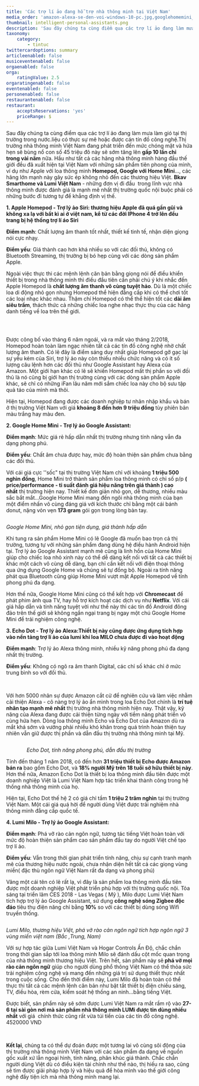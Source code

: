 ```yaml
---
title: 'Các trợ lí ảo đang hỗ trợ nhà thông minh tại Việt Nam'
media_order: 'amazon-alexa-se-den-voi-windows-10-pc.jpg,googlehomemini_1528905721.jpg,applehomepod_1528905667.jpg,intelligent-personal-assistants.png,_MILO.jpg'
thumbnail: intelligent-personal-assistants.png
description: 'Sau đây chúng ta cùng điểm qua các trợ lí ảo đang làm mưa làm gió tại thị trường trong nước.liệu có thực sự mê hoặc được cán tín đồ công nghệ.Thị trường nhà thông minh Việt Nam đang phát triển đến mức chóng mặt và hứa hẹn sẽ bùng nổ con số 45 triệu đô này sẽ sớm tăng lên gấp 10 lần chỉ trong vài năm nữa'
taxonomy:
    category:
        - tintuc
twittercardoptions: summary
articleenabled: false
musiceventenabled: false
orgaenabled: false
orga:
    ratingValue: 2.5
orgaratingenabled: false
eventenabled: false
personenabled: false
restaurantenabled: false
restaurant:
    acceptsReservations: 'yes'
    priceRange: $
---
```


<p>Sau đ&acirc;y ch&uacute;ng ta c&ugrave;ng điểm qua c&aacute;c trợ l&iacute; ảo đang l&agrave;m mưa l&agrave;m gi&oacute; tại thị trường trong nước.liệu c&oacute; thực sự m&ecirc; hoặc được c&aacute;n t&iacute;n đồ c&ocirc;ng nghệ.Thị trường nh&agrave; th&ocirc;ng minh Việt Nam đang ph&aacute;t triển đến mức ch&oacute;ng mặt v&agrave; hứa hẹn sẽ b&ugrave;ng nổ con số 45 triệu đ&ocirc; n&agrave;y sẽ sớm tăng l&ecirc;n&nbsp;<strong>gấp&nbsp;10 lần chỉ trong&nbsp;v&agrave;i năm</strong>&nbsp;nữa. Hầu như tất cả c&aacute;c h&atilde;ng nh&agrave; th&ocirc;ng minh h&agrave;ng đầu thế giới đều đ&atilde; xuất hiện tại Việt Nam với những sản phẩm ti&ecirc;n phong của m&igrave;nh, v&iacute; dụ như Apple với loa th&ocirc;ng minh&nbsp;<strong>Homepod, Google với Home Mini</strong>..., c&aacute;c h&atilde;ng lớn mạnh n&agrave;y g&acirc;y sức &eacute;p kh&ocirc;ng nhỏ đến c&aacute;c thương hiệu Việt.&nbsp;<strong>Bkav Smarthome v&agrave; Lumi Việt Nam</strong>&nbsp;- những đơn vị đi đầu&nbsp; trong lĩnh vực nh&agrave; th&ocirc;ng minh được đ&aacute;nh gi&aacute; l&agrave; mạnh mẽ nhất thị trường quốc nội buộc phải c&oacute; những bước đi tương tự để khẳng định vị thế.</p>
<p><strong>1. Apple Homepod - Trợ l&yacute; ảo Siri: thương hiệu Apple đ&atilde; qu&aacute; gần gũi v&agrave; kh&ocirc;ng xa lạ với bất k&igrave; ai ở việt nam, kể từ c&aacute;c đời IPhone 4 trở l&ecirc;n đều trang bị hệ thống trợ l&iacute; &aacute;o Siri</strong></p>
<p><strong>Điểm mạnh</strong>: Chất lượng &acirc;m thanh tốt nhất, thiết kế tinh tế, nhận diện giọng n&oacute;i cực nhạy.</p>
<p><strong>Điểm yếu</strong>: Gi&aacute; th&agrave;nh cao hơn kh&aacute; nhiều so với c&aacute;c đối thủ, kh&ocirc;ng c&oacute; Bluetooth Streaming, thị trường bị b&oacute; hẹp c&ugrave;ng với c&aacute;c d&ograve;ng sản phẩm Apple.</p>
<p>Ngo&agrave;i việc thực thi c&aacute;c mệnh lệnh căn bản bằng giọng n&oacute;i để điều khiển thiết bị trong nh&agrave; th&ocirc;ng minh th&igrave; điều đầu ti&ecirc;n cần phải ch&uacute; &yacute; khi nhắc đến Apple Homepod l&agrave;&nbsp;<strong>chất lượng &acirc;m thanh v&ocirc; c&ugrave;ng tuyệt hảo</strong>. D&ugrave; l&agrave; một chiếc loa di động nhỏ gọn nhưng Homepod thể hiện đẳng cấp khi c&oacute; thể chơi tốt c&aacute;c loại nhạc kh&aacute;c nhau. Thậm ch&iacute; Homepod c&oacute; thể thể hiện tốt c&aacute;c&nbsp;<strong>dải &acirc;m si&ecirc;u trầm</strong>, th&aacute;ch thức cả những chiếc loa nghe nhạc thực thụ của c&aacute;c h&atilde;ng danh tiếng về loa tr&ecirc;n thế giới.</p>
<p><img src="/giahan/tin-tuc/cac-tro-li-ao-dang-ho-tro-nha-thong-minh-tai-viet-nam/applehomepod_1528905667.jpg" alt="" /></p>
<p>&nbsp;</p>
<p>Được c&ocirc;ng bố v&agrave;o th&aacute;ng 6 năm ngo&aacute;i, v&agrave; ra mắt v&agrave;o th&aacute;ng 2/2018, Homepod ho&agrave;n to&agrave;n l&agrave;m ngạc nhi&ecirc;n tất cả c&aacute;c t&iacute;n đồ c&ocirc;ng nghệ nhờ chất lượng &acirc;m thanh. C&oacute; lẽ đ&acirc;y l&agrave; điểm s&aacute;ng duy nhất gi&uacute;p Homepod gỡ gạc lại sự yếu k&eacute;m của Siri, trợ l&yacute; ảo n&agrave;y c&ograve;n thiếu nhiều chức năng v&agrave; c&oacute; &iacute;t số lượng c&acirc;u lệnh hơn c&aacute;c đối thủ như Google Assistant hay Alexa của Amazon. Một giới hạn kh&aacute;c c&oacute; lẽ sẽ khiến Homepod mất thị phần so với đối thủ l&agrave; n&oacute; cũng bị giới hạn thị trường c&ugrave;ng với c&aacute;c d&ograve;ng sản phẩm Apple kh&aacute;c, sẽ chỉ c&oacute; những iFan l&acirc;u năm mới sắm chiếc loa n&agrave;y cho bộ sưu tập quả t&aacute;o của m&igrave;nh m&agrave; th&ocirc;i.</p>
<p>Hiện tại, Homepod đang được c&aacute;c doanh nghiệp tư nh&acirc;n nhập khẩu v&agrave; b&aacute;n ở thị trường Việt Nam với gi&aacute;&nbsp;<strong>khoảng 8 đến hơn 9 triệu đồng</strong>&nbsp;t&ugrave;y phi&ecirc;n bản m&agrave;u trắng hay m&agrave;u đen.</p>
<p><strong>2. Google Home Mini - Trợ l&yacute; ảo Google Assistant:</strong></p>
<p><strong>Điểm mạnh</strong>: Mức gi&aacute; rẻ hấp dẫn nhất thị trường nhưng t&iacute;nh năng vẫn đa dạng phong ph&uacute;.</p>
<p><strong>Điểm yếu</strong>: Chất &acirc;m chưa được hay, mức độ ho&agrave;n thiện sản phẩm chưa bằng c&aacute;c đối thủ.</p>
<p>Với c&aacute;i gi&aacute; cực ''sốc" tại thị trường Việt Nam chỉ với khoảng&nbsp;<strong>1 triệu 500 ngh&igrave;n đồng</strong>, Home Mini trở th&agrave;nh sản phẩm loa th&ocirc;ng minh c&oacute; chỉ số p/p&nbsp;<strong>( price/performance - tỉ suất đ&aacute;nh gi&aacute; hiệu năng tr&ecirc;n gi&aacute; th&agrave;nh ) cao nhất</strong>&nbsp;thị trường hiện nay. Thiết kế đơn giản nhỏ gọn, dễ thương, nhiều m&agrave;u sắc bắt mắt...Google Home Mini mang đến ng&ocirc;i nh&agrave; th&ocirc;ng minh của bạn một điểm nhấn v&ocirc; c&ugrave;ng đ&aacute;ng gi&aacute; với k&iacute;ch thước chỉ bằng một c&aacute;i b&aacute;nh donut, nặng vỏn vẹn&nbsp;<strong>173 gram</strong>&nbsp;g&oacute;i gọn trong l&ograve;ng b&agrave;n tay.</p>
<p><img src="/giahan/tin-tuc/cac-tro-li-ao-dang-ho-tro-nha-thong-minh-tai-viet-nam/googlehomemini_1528905721.jpg" alt="" /></p>
<p><em>Google Home Mini, nhỏ gọn tiện dụng, gi&aacute; th&agrave;nh hấp dẫn</em></p>
<p>Khi tung ra sản phẩm Home Mini c&oacute; lẽ Google đ&atilde; muốn bao trọn cả thị trường, tương tự với những sản phẩm đang d&ugrave;ng hệ điều h&agrave;nh Android hiện tại. Trợ l&yacute; ảo Google Assistant mạnh mẽ cũng l&agrave; linh hồn của Home Mini gi&uacute;p cho chiếc loa nhỏ xinh n&agrave;y c&oacute; thể dễ d&agrave;ng kết nối với tất cả c&aacute;c thiết bị kh&aacute;c một c&aacute;ch v&ocirc; c&ugrave;ng dễ d&agrave;ng, bạn chỉ cần kết nối với điện thoại th&ocirc;ng qua ứng dụng Google Home v&agrave; ch&uacute;ng sẽ tự đồng bộ. Ngo&agrave;i ra t&iacute;nh năng ph&aacute;t qua Bluetooth cũng gi&uacute;p Home Mini vượt mặt Apple Homepod về t&iacute;nh phong ph&uacute; đa dạng.</p>
<p>Hơn thế nữa, Google Home Mini cũng c&oacute; thể kết hợp với&nbsp;<strong>Chromecast</strong>&nbsp;để ph&aacute;t phim ảnh qua TV, hay hỗ trợ k&iacute;ch hoạt c&aacute;c dịch vụ như&nbsp;<strong>Netflix</strong>. Với c&aacute;i gi&aacute; hấp dẫn v&agrave; t&iacute;nh năng tuyệt vời như thế n&agrave;y th&igrave; c&aacute;c t&iacute;n đồ Android đ&ocirc;ng đảo tr&ecirc;n thế giới sẽ kh&ocirc;ng ngần ngại trang bị ngay một ch&uacute; Google Home Mini để trải nghiệm c&ocirc;ng nghệ.</p>
<p><strong>3. Echo Dot - Trợ l&yacute; ảo Alexa:Thiết bị n&agrave;y cũng được ứng dụng t&iacute;ch hợp v&agrave;o nền tảng trợ l&iacute; ảo của lumi khi loa MILO chưa được đi v&agrave;o hoạt động</strong></p>
<p><strong>Điểm mạnh</strong>: Trợ l&yacute; ảo Alexa th&ocirc;ng minh, nhiều kỹ năng phong ph&uacute; đa dạng nhất thị trường.</p>
<p><strong>Điểm yếu</strong>: Kh&ocirc;ng c&oacute; ng&otilde; ra &acirc;m thanh Digital, c&aacute;c chỉ số kh&aacute;c chỉ ở mức trung b&igrave;nh so với đối thủ.</p>
<div id="AdAsia">&nbsp;</div>
<p>Với hơn 5000 nh&acirc;n sự được Amazon cắt cử để nghi&ecirc;n cứu v&agrave; l&agrave;m việc nhằm cải thiện Alexa - c&ocirc; n&agrave;ng trợ l&yacute; ảo ẩn m&igrave;nh trong loa Echo Dot ch&iacute;nh l&agrave;&nbsp;<strong>tr&iacute; tuệ nh&acirc;n tạo mạnh mẽ nhất</strong>&nbsp;thị trường nh&agrave; th&ocirc;ng minh hiện nay. Thật vậy, kỹ năng của Alexa đang được cải thiện từng ng&agrave;y với tiềm năng ph&aacute;t triển v&ocirc; c&ugrave;ng hứa hẹn. D&ograve;ng loa th&ocirc;ng minh Echo v&agrave; Echo Dot của Amazon d&ugrave; ra mắt kh&aacute; sớm v&agrave; vướng phải nhiều kh&oacute; khăn trong qu&aacute; tr&igrave;nh ho&agrave;n thiện tuy nhi&ecirc;n vẫn giữ được thị phần v&agrave; dẫn đầu thị trường nh&agrave; th&ocirc;ng minh tại Mỹ.</p>
<p><img src="/giahan/tin-tuc/cac-tro-li-ao-dang-ho-tro-nha-thong-minh-tai-viet-nam/amazon-alexa-se-den-voi-windows-10-pc.jpg" alt="" /></p>
<p><em>&nbsp; &nbsp; &nbsp; &nbsp; &nbsp; &nbsp; &nbsp; Echo Dot, t&iacute;nh năng phong ph&uacute;, dẫn đầu thị trường</em></p>
<p>T&iacute;nh đến th&aacute;ng 1 năm 2018, c&oacute; đến hơn&nbsp;<strong>31 triệu thiết bị Echo được Amazon b&aacute;n ra</strong>&nbsp;bao gồm Echo Dot, v&agrave;&nbsp;<strong>18% người Mỹ tr&ecirc;n 18 tuổi sở hữu thiết bị n&agrave;y</strong>. Hơn thế nữa, Amazon Echo Dot l&agrave; thiết bị loa th&ocirc;ng minh đầu ti&ecirc;n được một doanh nghiệp Việt l&agrave; Lumi Việt Nam hợp t&aacute;c triển khai th&agrave;nh c&ocirc;ng trong hệ thống nh&agrave; th&ocirc;ng minh của họ.</p>
<p>Hiện tại, Echo Dot thế hệ 2 c&oacute; gi&aacute; chỉ tầm&nbsp;<strong>1 triệu 2 trăm ngh&igrave;n</strong>&nbsp;tại thị trường Việt Nam. Một c&aacute;i gi&aacute; qu&aacute; hời để người d&ugrave;ng Việt được trải nghiệm nh&agrave; th&ocirc;ng minh đẳng cấp quốc tế.</p>
<p><strong>4. Lumi Milo - Trợ l&yacute; ảo Google Assistant:</strong></p>
<p><strong>Điểm mạnh</strong>: Ph&aacute; vỡ r&agrave;o cản ng&ocirc;n ngữ, tương t&aacute;c tiếng Việt ho&agrave;n to&agrave;n với mức độ ho&agrave;n thiện sản phẩm cao sản phẩm đầu tay do người Việt chế tạo trợ l&iacute; ảo.</p>
<p><strong>Điểm yếu</strong>: Vẫn trong thời gian ph&aacute;t triển t&iacute;nh năng, chịu sự cạnh tranh mạnh mẽ của thương hiệu nước ngo&agrave;i, chưa nhận diện hết tất cả c&aacute;c giọng v&ugrave;ng miền( đặc th&ugrave; ng&ocirc;n ngữ Việt Nam rất đa dạng v&agrave; phong ph&uacute;)</p>
<p>V&acirc;ng một c&aacute;i t&ecirc;n c&oacute; lẽ rất lạ, v&igrave; đ&acirc;y l&agrave; sản phẩm loa th&ocirc;ng minh đầu ti&ecirc;n được một doanh nghiệp Việt ph&aacute;t triển ph&ugrave; hợp với thị trường quốc nội. Tỏa s&aacute;ng tại triển l&atilde;m CES 2018 - Las Vegas ( Mỹ ), Milo được Lumi Việt Nam t&iacute;ch hợp trợ l&yacute; ảo Google Assistant, sử dụng&nbsp;<strong>c&ocirc;ng nghệ s&oacute;ng Zigbee độc đ&aacute;o</strong>&nbsp;ti&ecirc;u thụ điện năng chỉ bằng&nbsp;<strong>10%</strong>&nbsp;so với c&aacute;c thiết bị d&ugrave;ng s&oacute;ng Wifi truyền thống.</p>
<p><img src="/giahan/tin-tuc/cac-tro-li-ao-dang-ho-tro-nha-thong-minh-tai-viet-nam/_MILO.jpg" alt="" /></p>
<p><em>Lumi Milo, thương hiệu Việt, ph&aacute; vỡ r&agrave;o cản ng&ocirc;n ngữ t&iacute;ch hợp ng&ocirc;n ngữ 3 v&ugrave;ng miền việt nam (Bắc ,Trung, Nam)</em></p>
<p>Với sự hợp t&aacute;c giữa Lumi Việt Nam v&agrave; Hogar Controls Ấn Độ, chắc chắn trong thời gian sắp tới loa th&ocirc;ng minh Milo sẽ đ&aacute;nh dấu cột mốc quan trọng của nh&agrave; th&ocirc;ng minh thương hiệu Việt. Tr&ecirc;n hết, sản phẩm n&agrave;y sẽ<strong>&nbsp;ph&aacute; vỡ mọi r&agrave;o cản ng&ocirc;n ngữ</strong>&nbsp;gi&uacute;p cho người d&ugrave;ng phổ th&ocirc;ng Việt Nam c&oacute; thể thỏa sức trải nghiệm c&ocirc;ng nghệ v&agrave; mang đến những gi&aacute; trị sử dụng thiết thực nhất trong cuộc sống. Cho đến thời điểm n&agrave;y, Lumi Milo đ&atilde; ho&agrave;n to&agrave;n c&oacute; thể thực thi tất cả c&aacute;c mệnh lệnh căn bản như bật tắt thiết bị điện chiếu s&aacute;ng, TV, điều h&ograve;a, r&egrave;m cửa, kiểm so&aacute;t hệ thống an ninh...bằng tiếng Việt.</p>
<p>Được biết, sản phẩm n&agrave;y sẽ sớm được Lumi Việt Nam ra mắt rầm rộ v&agrave;o&nbsp;<strong>27-6 tại s&agrave;i g&ograve;n nơi m&agrave; sản phẩm nh&agrave; th&ocirc;ng minh LUMi được tin d&ugrave;ng nhiều nhất</strong>&nbsp;với gi&aacute;&nbsp; ch&iacute;nh thức cũng rất vừa t&uacute;i tiền của c&aacute;c t&iacute;n đồ c&ocirc;ng nghệ. 4520000 VND</p>
<p>&nbsp;</p>
<p><strong>Kết lại</strong>, ch&uacute;ng ta c&oacute; thể dự đo&aacute;n được một tương lai v&ocirc; c&ugrave;ng s&ocirc;i động của thị trường nh&agrave; th&ocirc;ng minh Việt Nam với c&aacute;c sản phẩm đa dạng về nguồn gốc xuất xứ lẫn ngoại h&igrave;nh, t&iacute;nh năng, ph&acirc;n kh&uacute;c gi&aacute; th&agrave;nh. Chắc chắn người d&ugrave;ng Việt d&ugrave; c&oacute; điều kiện t&agrave;i ch&iacute;nh như thế n&agrave;o, thị hiếu ra sao, cũng sẽ t&igrave;m được giải ph&aacute;p hợp l&yacute; v&agrave; hiệu quả để h&ograve;a m&igrave;nh v&agrave;o thế giới c&ocirc;ng nghệ đầy tiện &iacute;ch m&agrave; nh&agrave; th&ocirc;ng minh mang lại.</p>